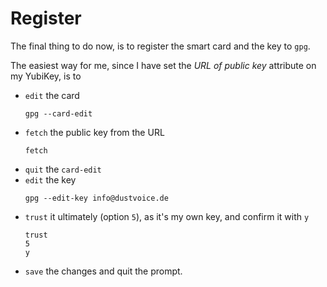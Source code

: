 # Register

The final thing to do now, is to register the smart card and the key to `gpg`.

The easiest way for me, since I have set the _URL of public key_ attribute on my YubiKey, is to
- `edit` the card
    ```bash,nolang,icon=.fa.fa-terminal
    gpg --card-edit
    ```
- `fetch` the public key from the URL
    ```,lang=gpg/card>
    fetch
    ```
- `quit` the `card-edit`
- `edit` the key
    ```bash,nolang,icon=.fa.fa-terminal
    gpg --edit-key info@dustvoice.de
    ```
- `trust` it ultimately (option `5`), as it's my own key, and confirm it with `y`
    ```,lang=gpg>
    trust
    5
    y
    ```
- `save` the changes and quit the prompt.
